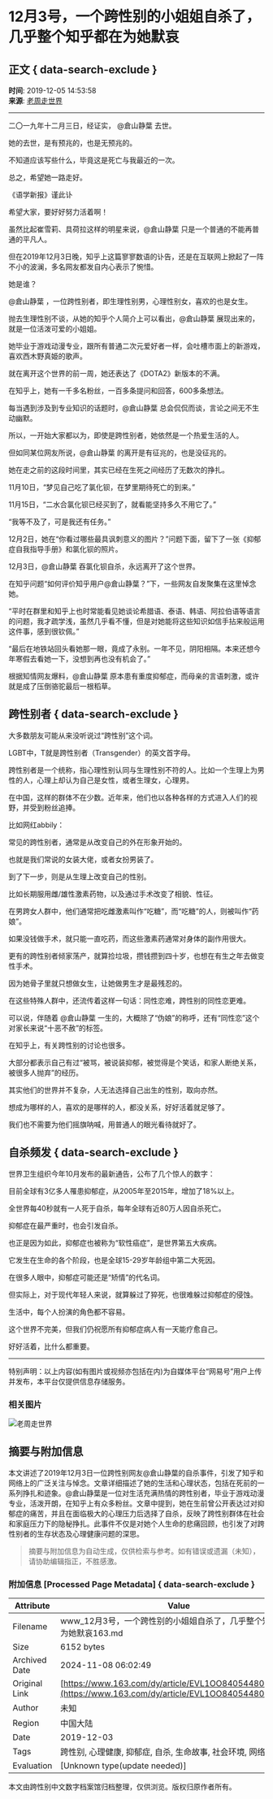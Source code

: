 # 12月3号，一个跨性别的小姐姐自杀了，几乎整个知乎都在为她默哀

## 正文 { data-search-exclude }


**时间**: 2019-12-05 14:53:58  
**来源**: [老周走世界](https://www.163.com/dy/media/T1554110396949.html)  

---

二〇一九年十二月三日，经证实， @倉山静葉 去世。

她的去世，是有预兆的，也是无预兆的。

不知道应该写些什么，毕竟这是死亡与我最近的一次。

总之，希望她一路走好。

《语学新报》谨此讣

希望大家，要好好努力活着啊！

虽然比起崔雪莉、具荷拉这样的明星来说，@倉山静葉 只是一个普通的不能再普通的平凡人。

但在2019年12月3日晚，知乎上这篇寥寥数语的讣告，还是在互联网上掀起了一阵不小的波澜，多名网友都发自内心表示了惋惜。

她是谁？

@倉山静葉 ，一位跨性别者，即生理性别男，心理性别女，喜欢的也是女生。

抛去生理性别不谈，从她的知乎个人简介上可以看出，@倉山静葉 展现出来的，就是一位活泼可爱的小姐姐。

她毕业于游戏动漫专业，跟所有普通二次元爱好者一样，会吐槽市面上的新游戏，喜欢西木野真姫的歌声。

就在离开这个世界的前一周，她还表达了《DOTA2》新版本的不满。

在知乎上，她有一千多名粉丝，一百多条提问和回答，600多条想法。

每当遇到涉及到专业知识的话题时，@倉山静葉 总会侃侃而谈，言论之间无不生动幽默。

所以，一开始大家都以为，即使是跨性别者，她依然是一个热爱生活的人。

但如同某位网友所说，@倉山静葉 的离开是有征兆的，也是没征兆的。

她在走之前的这段时间里，其实已经在生死之间经历了无数次的挣扎。

11月10日，“梦见自己吃了氯化钡，在梦里期待死亡的到来。”

11月15日，“二水合氯化钡已经买到了，就看能坚持多久不用它了。”

“我等不及了，可是我还有任务。”

12月2日，她在“你看过哪些最具讽刺意义的图片？”问题下面，留下了一张《抑郁症自我指导手册》和氯化钡的照片。

12月3日，@倉山静葉 吞氯化钡自杀，永远离开了这个世界。

在知乎问题“如何评价知乎用户@倉山静葉？”下，一些网友自发聚集在这里悼念她。

“平时在群里和知乎上也时常能看见她谈论希腊语、泰语、韩语、阿拉伯语等语言的问题，我才疏学浅，虽然几乎看不懂，但是对她能将这些知识如信手拈来般运用这件事，感到很钦佩。”

“最后在地铁站回头看她那一眼，竟成了永别。一年不见，阴阳相隔。本来还想今年寒假去看她一下，没想到再也没有机会了。”

根据知情网友爆料，@倉山静葉 原本患有重度抑郁症，而母亲的言语刺激，或许就是成了压倒骆驼最后一根稻草。

## 跨性别者 { data-search-exclude }

大多数朋友可能从来没听说过“跨性别”这个词。

LGBT中，T就是跨性别者（Transgender）的英文首字母。

跨性别者是一个统称，指心理性别认同与生理性别不符的人。比如一个生理上为男性的人，心理上却认为自己是女性，或者生理女，心理男。

在中国，这样的群体不在少数。近年来，他们也以各种各样的方式进入人们的视野，并受到粉丝追捧。

比如网红abbily：

常见的跨性别者，通常是从改变自己的外在形象开始的。

也就是我们常说的女装大佬，或者女扮男装了。

到了下一步，则是从生理上改变自己的性别。

比如长期服用雌/雄性激素药物，以及通过手术改变了相貌、性征。

在男跨女人群中，他们通常把吃雌激素叫作“吃糖”，而“吃糖”的人，则被叫作“药娘”。

如果没钱做手术，就只能一直吃药，而这些激素药通常对身体的副作用很大。

更有的跨性别者倾家荡产，就算捡垃圾，攒钱攒到四十岁，也想在有生之年去做变性手术。

因为她骨子里就只想做女生，让她做男生才是最残忍的。

在这些特殊人群中，还流传着这样一句话：同性恋难，跨性别的同性恋更难。

可以说，伴随着 @倉山静葉 一生的，大概除了“伪娘”的称呼，还有“同性恋”这个对家长来说“十恶不赦”的标签。

在知乎上，有关跨性别的讨论也很多。

大部分都表示自己有过“被骂，被说装抑郁，被觉得是个笑话，和家人断绝关系，被很多人抛弃”的经历。

其实他们的世界并不复杂，人无法选择自己出生的性别，取向亦然。

想成为哪样的人，喜欢的是哪样的人，都没关系，好好活着就足够了。

我们也不需要为他们摇旗呐喊，用普通人的眼光看待就好了。

## 自杀频发 { data-search-exclude }

世界卫生组织今年10月发布的最新通告，公布了几个惊人的数字：

目前全球有3亿多人罹患抑郁症，从2005年至2015年，增加了18%以上。

全世界每40秒就有一人死于自杀，每年全球有近80万人因自杀死亡。

抑郁症在最严重时，也会引发自杀。

也正是因为如此，抑郁症也被称为“软性癌症”，是世界第五大疾病。

它发生在生命的各个阶段，也是全球15-29岁年龄组中第二大死因。

在很多人眼中，抑郁症可能还是“矫情”的代名词。

但实际上，对于现代年轻人来说，就算躲过了猝死，也很难躲过抑郁症的侵蚀。

生活中，每个人扮演的角色都不容易。

这个世界不完美，但我们仍祝愿所有抑郁症病人有一天能疗愈自己。

好好活着，比什么都重要。

---

特别声明：以上内容(如有图片或视频亦包括在内)为自媒体平台“网易号”用户上传并发布，本平台仅提供信息存储服务。

### 相关图片

![老周走世界](https://nimg.ws.126.net/?url=http://dingyue.ws.126.net/mb1CgtEVwbDziC9M7Vv9xUHVUtDEnb4LQAxgAh4q7vPhp1554110314706.jpeg&thumbnail=160y160&quality=80&type=jpg)

## 摘要与附加信息

<!-- tcd_abstract -->
本文讲述了2019年12月3日一位跨性别网友@倉山静葉的自杀事件，引发了知乎和网络上的广泛关注与悼念。文章详细描述了她的生活和心理状态，包括在死前的一系列挣扎和迹象。@倉山静葉是一位对生活充满热情的跨性别者，毕业于游戏动漫专业，活泼开朗，在知乎上有众多粉丝。文章中提到，她在生前曾公开表达过对抑郁症的痛苦，并且在面临极大的心理压力后选择了自杀，反映了跨性别群体在社会和家庭压力下的隐秘挣扎。此事件不仅是对她个人生命的悲痛回顾，也引发了对跨性别者的生存状态及心理健康问题的深思。
<!-- tcd_abstract_end -->

> 摘要与附加信息为自动生成，仅供检索与参考。如有错误或遗漏（未知），请协助编辑指正，不胜感激。

### 附加信息 [Processed Page Metadata] { data-search-exclude }

| Attribute       | Value                                  |
|-----------------|----------------------------------------|
| Filename        | www_12月3号，一个跨性别的小姐姐自杀了，几乎整个知乎都在为她默哀163.md                             |
| Size            | 6152 bytes                           |
| Archived Date   | 2024-11-08 06:02:49                             |
| Original Link   | [https://www.163.com/dy/article/EVL1OO84054480QE.html](https://www.163.com/dy/article/EVL1OO84054480QE.html)                       |
| Author          | 未知                               |
| Region          | 中国大陆                               |
| Date            | 2019-12-03                                 |
| Tags            | 跨性别, 心理健康, 抑郁症, 自杀, 生命故事, 社会环境, 网络文化                                 |
| Evaluation            | [Unknown type(update needed)]                                 |
<!-- tcd_table_end -->

本文由跨性别中文数字档案馆归档整理，仅供浏览。版权归原作者所有。
